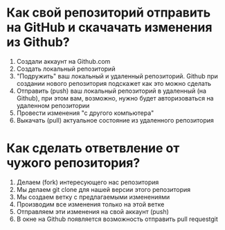 # Как свой репозиторий отправить на GitHub и скачачать изменения из Github?

1. Cоздали аккаунт на Github.com
2. Создать локальный репозиторий
3. "Подружить" ваш локальный и удаленный репозиторий. Github при создании нового репозитория подскажет как это можно сделать
4. Отправить (push) ваш локальный репозиторий в удаленный (на Github), при этом вам, возможно, нужно будет авторизоваться на удаленном репозитории
5. Провести изменения "с другого компьютера" 
6. Выкачать (pull) актуальное состояние из удаленного репозитория

# Как сделать ответвление от чужого репозитория?

1. Делаем (fork) интересующего нас репозитория
2. Мы делаем git clone для нашей версии этого репозитория
3. Мы создаем ветку с предлагаемыми изменениями
4. Производим все изменения только на этой ветке
5. Отправляем эти изменения на свой аккаунт (push)
6. В окне на Github появляется возможность отправить pull requestgit